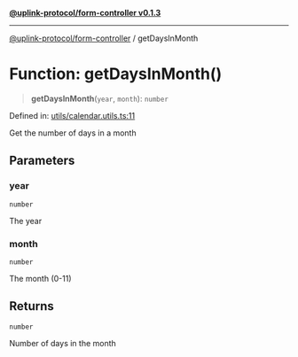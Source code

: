 [**@uplink-protocol/form-controller v0.1.3**](../README.md)

***

[@uplink-protocol/form-controller](../globals.md) / getDaysInMonth

# Function: getDaysInMonth()

> **getDaysInMonth**(`year`, `month`): `number`

Defined in: [utils/calendar.utils.ts:11](https://github.com/jmkcoder/uplink-protocol-calendar/blob/b7ce0ea27c5f5fc885d8d11198b3335a1464aa83/src/utils/calendar.utils.ts#L11)

Get the number of days in a month

## Parameters

### year

`number`

The year

### month

`number`

The month (0-11)

## Returns

`number`

Number of days in the month
